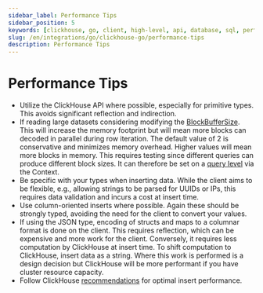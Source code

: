 ```yaml
---
sidebar_label: Performance Tips
sidebar_position: 5
keywords: [clickhouse, go, client, high-level, api, database, sql, performance]
slug: /en/integrations/go/clickhouse-go/performance-tips
description: Performance Tips
---
```


# Performance Tips

* Utilize the ClickHouse API where possible, especially for primitive types. This avoids significant reflection and indirection.
* If reading large datasets considering modifying the [BlockBufferSize](clickhouse-api#connection-settings). This will increase the memory footprint but will mean more blocks can decoded in parallel during row iteration. The default value of 2 is conservative and minimizes memory overhead. Higher values will mean more blocks in memory. This requires testing since different queries can produce different block sizes. It can therefore be set on a [query level](clickhouse-api#using-context) via the Context.
* Be specific with your types when inserting data. While the client aims to be flexible, e.g., allowing strings to be parsed for UUIDs or IPs, this requires data validation and incurs a cost at insert time.
* Use column-oriented inserts where possible. Again these should be strongly typed, avoiding the need for the client to convert your values.
* If using the JSON type, encoding of structs and maps to a columnar format is done on the client. This requires reflection, which can be expensive and more work for the client. Conversely, it requires less computation by ClickHouse at insert time. To shift computation to ClickHouse, insert data as a string. Where this work is performed is a design decision but ClickHouse will be more performant if you have cluster resource capacity.
* Follow ClickHouse [recommendations](https://clickhouse.com/docs/en/sql-reference/statements/insert-into/#performance-considerations) for optimal insert performance.
